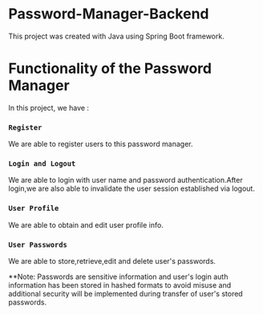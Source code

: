 # Password-Manager-Backend

This project was created with Java using Spring Boot framework.

# Functionality of the Password Manager

In this project, we have :

### `Register`
We are able to register users to this password manager.

### `Login and Logout`
We are able to login with user name and password authentication.After login,we are also able to invalidate the user session established via logout.

### `User Profile`
We are able to obtain and edit user profile info.

### `User Passwords`
We are able to store,retrieve,edit and delete user's passwords.


**Note: Passwords are sensitive information and user's login auth information has been stored in hashed formats to avoid misuse and additional security will be implemented during transfer of user's stored passwords.
